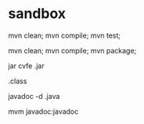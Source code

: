 # sandbox

mvn clean; mvn compile; mvn test;

mvn clean; mvn compile; mvn package;

jar cvfe <jar name>.jar <main location like study.Main> <class path>.class

javadoc -d <target folder> <path to>.java

mvm javadoc:javadoc